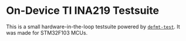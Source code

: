 # On-Device TI INA219 Testsuite

This is a small hardware-in-the-loop testsuite powered by [`defmt-test`]. It was
made for STM32F103 MCUs.

[`defmt-test`]: https://crates.io/crates/defmt-test
